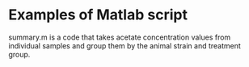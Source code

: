 # Examples of Matlab script
<p> summary.m is a code that takes acetate concentration values from individual samples and group them by the animal strain and treatment group.
